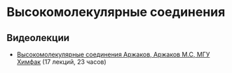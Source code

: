 # Высокомолекулярные соединения

## Видеолекции

* [Высокомолекулярные соединения Аржаков, Аржаков М.С, МГУ Химфак](https://teach-in.ru/course/high-molecular-compound) (17 лекций, 23 часов)

